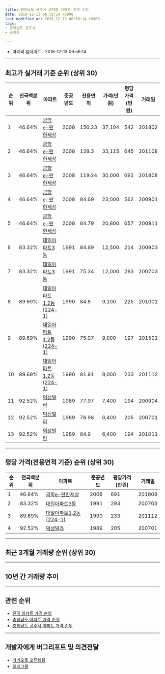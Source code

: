 ```yaml
---
title: 충청남도 공주시 금학동 아파트 가격 순위
date: 2018-12-13 06:59:14 +0900
last_modified_at: 2018-12-13 06:59:14 +0900
tags:
- 충청남도 공주시
- 금학동

---
```


* 마지막 업데이트 : 2018-12-13 06:59:14

---

## 최고가 실거래 기준 순위 (상위 30)


|순위|전국백분위|아파트|준공년도|전용면적|가격(만원)|평당가격(만원)|거래일|
|---|---|---|---|---|---|---|---|
|1|46.64%|[금학e-편한세상](https://search.naver.com/search.naver?query=%EC%B6%A9%EC%B2%AD%EB%82%A8%EB%8F%84+%EA%B3%B5%EC%A3%BC%EC%8B%9C+%EA%B8%88%ED%95%99%EB%8F%99+%EA%B8%88%ED%95%99e-%ED%8E%B8%ED%95%9C%EC%84%B8%EC%83%81)|2008|150.23|37,104|542|201802|
|2|46.64%|[금학e-편한세상](https://search.naver.com/search.naver?query=%EC%B6%A9%EC%B2%AD%EB%82%A8%EB%8F%84+%EA%B3%B5%EC%A3%BC%EC%8B%9C+%EA%B8%88%ED%95%99%EB%8F%99+%EA%B8%88%ED%95%99e-%ED%8E%B8%ED%95%9C%EC%84%B8%EC%83%81)|2008|128.3|33,115|645|201108|
|3|46.64%|[금학e-편한세상](https://search.naver.com/search.naver?query=%EC%B6%A9%EC%B2%AD%EB%82%A8%EB%8F%84+%EA%B3%B5%EC%A3%BC%EC%8B%9C+%EA%B8%88%ED%95%99%EB%8F%99+%EA%B8%88%ED%95%99e-%ED%8E%B8%ED%95%9C%EC%84%B8%EC%83%81)|2008|119.24|30,000|691|201808|
|4|46.64%|[금학e-편한세상](https://search.naver.com/search.naver?query=%EC%B6%A9%EC%B2%AD%EB%82%A8%EB%8F%84+%EA%B3%B5%EC%A3%BC%EC%8B%9C+%EA%B8%88%ED%95%99%EB%8F%99+%EA%B8%88%ED%95%99e-%ED%8E%B8%ED%95%9C%EC%84%B8%EC%83%81)|2008|84.69|23,000|562|200901|
|5|46.64%|[금학e-편한세상](https://search.naver.com/search.naver?query=%EC%B6%A9%EC%B2%AD%EB%82%A8%EB%8F%84+%EA%B3%B5%EC%A3%BC%EC%8B%9C+%EA%B8%88%ED%95%99%EB%8F%99+%EA%B8%88%ED%95%99e-%ED%8E%B8%ED%95%9C%EC%84%B8%EC%83%81)|2008|84.79|20,800|657|200911|
|6|83.32%|[대일아파트3동](https://search.naver.com/search.naver?query=%EC%B6%A9%EC%B2%AD%EB%82%A8%EB%8F%84+%EA%B3%B5%EC%A3%BC%EC%8B%9C+%EA%B8%88%ED%95%99%EB%8F%99+%EB%8C%80%EC%9D%BC%EC%95%84%ED%8C%8C%ED%8A%B83%EB%8F%99)|1991|84.69|12,500|214|200903|
|7|83.32%|[대일아파트3동](https://search.naver.com/search.naver?query=%EC%B6%A9%EC%B2%AD%EB%82%A8%EB%8F%84+%EA%B3%B5%EC%A3%BC%EC%8B%9C+%EA%B8%88%ED%95%99%EB%8F%99+%EB%8C%80%EC%9D%BC%EC%95%84%ED%8C%8C%ED%8A%B83%EB%8F%99)|1991|75.34|12,000|293|200703|
|8|89.69%|[대일아파트1,2동(224-1)](https://search.naver.com/search.naver?query=%EC%B6%A9%EC%B2%AD%EB%82%A8%EB%8F%84+%EA%B3%B5%EC%A3%BC%EC%8B%9C+%EA%B8%88%ED%95%99%EB%8F%99+%EB%8C%80%EC%9D%BC%EC%95%84%ED%8C%8C%ED%8A%B81%2C2%EB%8F%99%28224-1%29)|1990|84.8|9,100|225|201001|
|9|89.69%|[대일아파트1,2동(224-1)](https://search.naver.com/search.naver?query=%EC%B6%A9%EC%B2%AD%EB%82%A8%EB%8F%84+%EA%B3%B5%EC%A3%BC%EC%8B%9C+%EA%B8%88%ED%95%99%EB%8F%99+%EB%8C%80%EC%9D%BC%EC%95%84%ED%8C%8C%ED%8A%B81%2C2%EB%8F%99%28224-1%29)|1990|75.07|9,000|197|201501|
|10|89.69%|[대일아파트1,2동(224-1)](https://search.naver.com/search.naver?query=%EC%B6%A9%EC%B2%AD%EB%82%A8%EB%8F%84+%EA%B3%B5%EC%A3%BC%EC%8B%9C+%EA%B8%88%ED%95%99%EB%8F%99+%EB%8C%80%EC%9D%BC%EC%95%84%ED%8C%8C%ED%8A%B81%2C2%EB%8F%99%28224-1%29)|1990|81.91|8,000|233|201112|
|11|92.52%|[덕성빌라](https://search.naver.com/search.naver?query=%EC%B6%A9%EC%B2%AD%EB%82%A8%EB%8F%84+%EA%B3%B5%EC%A3%BC%EC%8B%9C+%EA%B8%88%ED%95%99%EB%8F%99+%EB%8D%95%EC%84%B1%EB%B9%8C%EB%9D%BC)|1989|77.97|7,400|194|200904|
|12|92.52%|[덕성빌라](https://search.naver.com/search.naver?query=%EC%B6%A9%EC%B2%AD%EB%82%A8%EB%8F%84+%EA%B3%B5%EC%A3%BC%EC%8B%9C+%EA%B8%88%ED%95%99%EB%8F%99+%EB%8D%95%EC%84%B1%EB%B9%8C%EB%9D%BC)|1989|76.98|6,400|205|200701|
|13|92.52%|[덕성빌라](https://search.naver.com/search.naver?query=%EC%B6%A9%EC%B2%AD%EB%82%A8%EB%8F%84+%EA%B3%B5%EC%A3%BC%EC%8B%9C+%EA%B8%88%ED%95%99%EB%8F%99+%EB%8D%95%EC%84%B1%EB%B9%8C%EB%9D%BC)|1989|84.9|6,400|194|201011|


---

## 평당 가격(전용면적 기준) 순위 (상위 30)


|순위|전국백분위|아파트|준공년도|평당가격(만원)|거래일|
|---|---|---|---|---|---|
|1|46.64%|[금학e-편한세상](https://search.naver.com/search.naver?query=%EC%B6%A9%EC%B2%AD%EB%82%A8%EB%8F%84+%EA%B3%B5%EC%A3%BC%EC%8B%9C+%EA%B8%88%ED%95%99%EB%8F%99+%EA%B8%88%ED%95%99e-%ED%8E%B8%ED%95%9C%EC%84%B8%EC%83%81)|2008|691|201808|
|2|83.32%|[대일아파트3동](https://search.naver.com/search.naver?query=%EC%B6%A9%EC%B2%AD%EB%82%A8%EB%8F%84+%EA%B3%B5%EC%A3%BC%EC%8B%9C+%EA%B8%88%ED%95%99%EB%8F%99+%EB%8C%80%EC%9D%BC%EC%95%84%ED%8C%8C%ED%8A%B83%EB%8F%99)|1991|293|200703|
|3|89.69%|[대일아파트1,2동(224-1)](https://search.naver.com/search.naver?query=%EC%B6%A9%EC%B2%AD%EB%82%A8%EB%8F%84+%EA%B3%B5%EC%A3%BC%EC%8B%9C+%EA%B8%88%ED%95%99%EB%8F%99+%EB%8C%80%EC%9D%BC%EC%95%84%ED%8C%8C%ED%8A%B81%2C2%EB%8F%99%28224-1%29)|1990|233|201112|
|4|92.52%|[덕성빌라](https://search.naver.com/search.naver?query=%EC%B6%A9%EC%B2%AD%EB%82%A8%EB%8F%84+%EA%B3%B5%EC%A3%BC%EC%8B%9C+%EA%B8%88%ED%95%99%EB%8F%99+%EB%8D%95%EC%84%B1%EB%B9%8C%EB%9D%BC)|1989|205|200701|


---

## 최근 3개월 거래량 순위 (상위 30)


<div style="width:100%;">
    <canvas id="deal_count_ranking" height="250"></canvas>
</div>


<script>
new Chart(document.getElementById("deal_count_ranking"), {
    type: 'horizontalBar',
    data: {
        labels: ['대일아파트1,2동(224-1)', '금학e-편한세상'],
        datasets: [{
            label: '실거래 수',
            data: [1, 1],
            borderColor: "rgba(255, 0, 128, 1)",
            backgroundColor: "rgba(255, 0, 128, 0.5)",
            fill: false,
        }]
    },
    options: {
        responsive: true,
        title: {
            display: true,
            text: '최근 3개월 거래량 순위'
        },
        tooltips: {
            mode: 'index',
            intersect: false,
            callbacks: {
                title: function(tooltipItems, data) {
                    return "실거래 수:";
                },
                label: function(tooltipItem, data) {
                    return data.labels[tooltipItem.index] + ": " + tooltipItem.xLabel;
                }
            }
        },
        hover: {
            mode: 'nearest',
            intersect: true
        },
        scales: {
            xAxes: [{
                display: true,
                scaleLabel: {
                    display: true,
                    labelString: '실거래 수'
                },
                ticks: {
                    suggestedMin: 0,
                }
            }],
            yAxes: [{
                display: true,
                ticks: {
                    autoSkip: false,
                    callback: function(value, index, values) {
                        if (value.length > 15)
                            return value.substr(0, 13) + "...";
                        else
                            return value;
                    }
                },
                scaleLabel: {
                    display: false,
                }
            }]
        }
    }
});

</script>


---

## 10년 간 거래량 추이


<div style="width:100%;">
    <canvas id="deal_progress" height="250"></canvas>
</div>

<script>
new Chart(document.getElementById("deal_progress"), {
    type: 'line',
    data: {
        labels: ['200812','200901','200902','200903','200904','200905','200906','200907','200908','200909','200910','200911','200912','201001','201002','201003','201004','201005','201006','201007','201008','201009','201010','201011','201012','201101','201102','201103','201104','201105','201106','201107','201108','201109','201110','201111','201112','201201','201202','201203','201204','201205','201206','201207','201208','201209','201210','201211','201212','201301','201302','201303','201304','201305','201306','201307','201308','201309','201310','201311','201312','201401','201402','201403','201404','201405','201406','201407','201408','201409','201410','201411','201412','201501','201502','201503','201504','201505','201506','201507','201508','201509','201510','201511','201512','201601','201602','201603','201604','201605','201606','201607','201608','201609','201610','201611','201612','201701','201702','201703','201704','201705','201706','201707','201708','201709','201710','201711','201712','201801','201802','201803','201804','201805','201806','201807','201808','201809','201810','201811','201812'],
        datasets: [{
            label: '실거래 수',
            pointRadius: 1,
            data: [1, 5, 9, 21, 29, 21, 11, 8, 8, 5, 5, 5, 3, 7, 11, 4, 2, 11, 8, 4, 2, 3, 4, 4, 3, 4, 7, 9, 9, 3, 3, 6, 5, 2, 4, 3, 3, 3, 3, 4, 4, 4, 3, 4, 5, 11, 3, 2, 5, 2, 1, 5, 6, 5, 0, 1, 2, 7, 7, 7, 4, 4, 3, 4, 1, 5, 2, 6, 3, 3, 6, 5, 2, 4, 3, 3, 4, 2, 1, 2, 4, 4, 1, 3, 5, 5, 2, 4, 2, 5, 1, 5, 5, 2, 3, 6, 4, 3, 6, 2, 2, 2, 3, 3, 5, 1, 1, 3, 1, 1, 3, 3, 2, 1, 0, 2, 2, 1, 1, 1, 0],
            borderColor: "rgba(255, 201, 14, 1)",
            backgroundColor: "rgba(255, 201, 14, 0.5)",
            fill: true,
        }]
    },
    options: {
        responsive: true,
        title: {
            display: true,
            text: '10년간 거래량 추이'
        },
        tooltips: {
            mode: 'index',
            intersect: false,
        },
        hover: {
            mode: 'nearest',
            intersect: true
        },
        scales: {
            xAxes: [{
                display: true,
                scaleLabel: {
                    display: true,
                    labelString: '년/월'
                }
            }],
            yAxes: [{
                display: true,
                ticks: {
                    suggestedMin: 0,
                },
                scaleLabel: {
                    display: true,
                    labelString: '실거래 수'
                }
            }]
        }
    }
});

</script>


---

## 관련 순위

- [전국 아파트 가격 순위](https://inasie.github.io/apt-ranking/전국)
- [충청남도 아파트 가격 순위](https://inasie.github.io/apt-ranking/충청남도)
- [충청남도 공주시 아파트 가격 순위](https://inasie.github.io/apt-ranking/충청남도-공주시)


---

## 개발자에게 버그리포트 및 의견전달

- [카카오톡 오픈채팅](https://open.kakao.com/o/gLJUAP4)
- [텔레그램](https://t.me/inasie)

